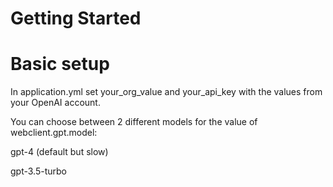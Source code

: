 # Getting Started

# Basic setup
In application.yml set your_org_value and your_api_key with the values from your OpenAI account.

You can choose between 2 different models for the value of webclient.gpt.model:

gpt-4 (default but slow)

gpt-3.5-turbo
